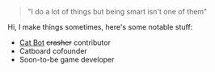 > "I do a lot of things but being smart isn't one of them"

Hi, I make things sometimes, here's some notable stuff:
- [Cat Bot](https://github.com/milena-kos/cat-bot/) ~~crasher~~ contributor
- Catboard cofounder
- Soon-to-be game developer
